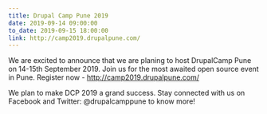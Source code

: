 ```yaml
---
title: Drupal Camp Pune 2019
date: 2019-09-14 09:00:00
to_date: 2019-09-15 18:00:00
link: http://camp2019.drupalpune.com/
---
```


We are excited to announce that we are planing to host DrupalCamp Pune on 14-15th September 2019. Join us for the most awaited open source event in Pune. Register now - http://camp2019.drupalpune.com/

We plan to make DCP 2019 a grand success. Stay connected with us on Facebook and Twitter: @drupalcamppune to know more!

